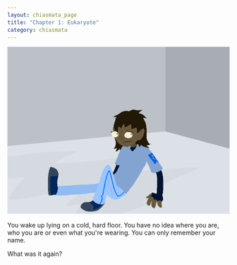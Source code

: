 ```yaml
---
layout: chiasmata_page
title: "Chapter 1: Eukaryote"
category: chiasmata
---
```


![001](/chiasmata/images/narrative/001.png)

You wake up lying on a cold, hard floor. You have no idea where you are, who you are or even what you're wearing. You can only remember your name.

What was it again?